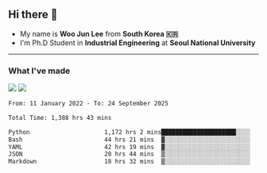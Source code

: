 ## Hi there 👋

- My name is **Woo Jun Lee** from **South Korea 🇰🇷**
- I'm Ph.D Student in **Industrial Engineering** at **Seoul National University**

---

### What I've made

<a href="https://share.streamlit.io/tomtom1103/kuiai_hackathon_2022/main/JL_app.py"><img src="https://img.shields.io/badge/Journey Lee-161B22?style=for-the-badge&logo=streamlit&logoColor=FF4B4B"/></a> <a href="https://jeon-100.github.io/Dangzang/"><img src="https://img.shields.io/badge/당신을 위한 장학금, 당장!-161B22?style=for-the-badge&logo=react&logoColor=#61DAFB"/></a>

<!--START_SECTION:waka-->

```txt
From: 11 January 2022 - To: 24 September 2025

Total Time: 1,388 hrs 43 mins

Python                     1,172 hrs 2 mins█████████████████████░░░░   83.73 %
Bash                       44 hrs 21 mins  ▓░░░░░░░░░░░░░░░░░░░░░░░░   03.17 %
YAML                       42 hrs 19 mins  ▓░░░░░░░░░░░░░░░░░░░░░░░░   03.02 %
JSON                       20 hrs 44 mins  ▒░░░░░░░░░░░░░░░░░░░░░░░░   01.48 %
Markdown                   18 hrs 32 mins  ▒░░░░░░░░░░░░░░░░░░░░░░░░   01.32 %
```

<!--END_SECTION:waka-->
